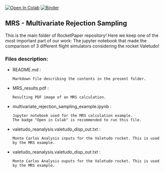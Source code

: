 [![Open In Colab](https://colab.research.google.com/assets/colab-badge.svg)](https://colab.research.google.com/github/Projeto-Jupiter/RocketPaper/blob/main/MRS/multivariate_rejection_sampling_example.ipynb)
[![Binder](https://mybinder.org/badge_logo.svg)](https://mybinder.org/v2/gh/Projeto-Jupiter/RocketPaper/main?filepath=MRS%2Fmultivariate_rejection_sampling_example.ipynb)


## MRS - Multivariate Rejection Sampling

This is the main folder of RocketPaper repository!
Here we keep one of the most important part of our work: 
The jupyter notebook that made the comparison of 3 different flight simulators considering the rocket Valetudo!

### Files description:

- README.md : 

      Markdown file describing the contents in the present folder.

- MRS_results.pdf :

      Resulting PDF image of an MRS calculation.
      
- multivariate_rejection_sampling_example.ipynb : 

      Jupyter notebook used for the MRS calculation example.
      The badge "Open in Colab" is recommended to run this file.

- valetudo_reanalysis.valetudo_disp_out.txt :

      Monte Carlos Analysis inputs for the Valetudo rocket. This is used by the MRS example.

- valetudo_reanalysis.valetudo_disp_out.txt :

      Monte Carlos Analysis ouputs for the Valetudo rocket. This is used by the MRS example.


